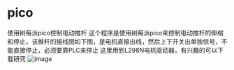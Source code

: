 # pico
使用树莓派pico控制电动推杆
这个程序是使用树莓派pico来控制电动推杆的伸缩和停止，该推杆的接线图如下图，是电机直接出线，然后上下开关出单独信号，不能直接停止，必须要靠PLC来停止
这里用到L298N电机驱动器，有兴趣的可以下载研究
![image](https://github.com/free3yang/img_sto/blob/main/lineconnct.jpg)
